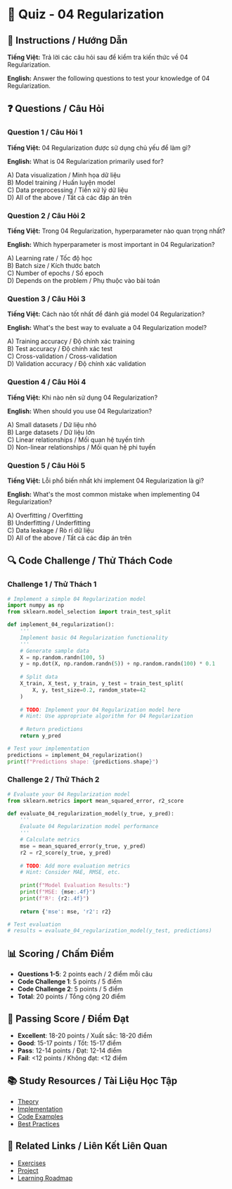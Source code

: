 # 🧠 Quiz - 04 Regularization

## 📝 Instructions / Hướng Dẫn

**Tiếng Việt:** Trả lời các câu hỏi sau để kiểm tra kiến thức về 04 Regularization.

**English:** Answer the following questions to test your knowledge of 04 Regularization.

## ❓ Questions / Câu Hỏi

### Question 1 / Câu Hỏi 1
**Tiếng Việt:** 04 Regularization được sử dụng chủ yếu để làm gì?

**English:** What is 04 Regularization primarily used for?

A) Data visualization / Minh họa dữ liệu  
B) Model training / Huấn luyện model  
C) Data preprocessing / Tiền xử lý dữ liệu  
D) All of the above / Tất cả các đáp án trên

### Question 2 / Câu Hỏi 2
**Tiếng Việt:** Trong 04 Regularization, hyperparameter nào quan trọng nhất?

**English:** Which hyperparameter is most important in 04 Regularization?

A) Learning rate / Tốc độ học  
B) Batch size / Kích thước batch  
C) Number of epochs / Số epoch  
D) Depends on the problem / Phụ thuộc vào bài toán

### Question 3 / Câu Hỏi 3
**Tiếng Việt:** Cách nào tốt nhất để đánh giá model 04 Regularization?

**English:** What's the best way to evaluate a 04 Regularization model?

A) Training accuracy / Độ chính xác training  
B) Test accuracy / Độ chính xác test  
C) Cross-validation / Cross-validation  
D) Validation accuracy / Độ chính xác validation

### Question 4 / Câu Hỏi 4
**Tiếng Việt:** Khi nào nên sử dụng 04 Regularization?

**English:** When should you use 04 Regularization?

A) Small datasets / Dữ liệu nhỏ  
B) Large datasets / Dữ liệu lớn  
C) Linear relationships / Mối quan hệ tuyến tính  
D) Non-linear relationships / Mối quan hệ phi tuyến

### Question 5 / Câu Hỏi 5
**Tiếng Việt:** Lỗi phổ biến nhất khi implement 04 Regularization là gì?

**English:** What's the most common mistake when implementing 04 Regularization?

A) Overfitting / Overfitting  
B) Underfitting / Underfitting  
C) Data leakage / Rò rỉ dữ liệu  
D) All of the above / Tất cả các đáp án trên

## 🔍 Code Challenge / Thử Thách Code

### Challenge 1 / Thử Thách 1
```python
# Implement a simple 04 Regularization model
import numpy as np
from sklearn.model_selection import train_test_split

def implement_04_regularization():
    '''
    Implement basic 04 Regularization functionality
    '''
    # Generate sample data
    X = np.random.randn(100, 5)
    y = np.dot(X, np.random.randn(5)) + np.random.randn(100) * 0.1
    
    # Split data
    X_train, X_test, y_train, y_test = train_test_split(
        X, y, test_size=0.2, random_state=42
    )
    
    # TODO: Implement your 04 Regularization model here
    # Hint: Use appropriate algorithm for 04 Regularization
    
    # Return predictions
    return y_pred

# Test your implementation
predictions = implement_04_regularization()
print(f"Predictions shape: {predictions.shape}")
```

### Challenge 2 / Thử Thách 2
```python
# Evaluate your 04 Regularization model
from sklearn.metrics import mean_squared_error, r2_score

def evaluate_04_regularization_model(y_true, y_pred):
    '''
    Evaluate 04 Regularization model performance
    '''
    # Calculate metrics
    mse = mean_squared_error(y_true, y_pred)
    r2 = r2_score(y_true, y_pred)
    
    # TODO: Add more evaluation metrics
    # Hint: Consider MAE, RMSE, etc.
    
    print(f"Model Evaluation Results:")
    print(f"MSE: {mse:.4f}")
    print(f"R²: {r2:.4f}")
    
    return {'mse': mse, 'r2': r2}

# Test evaluation
# results = evaluate_04_regularization_model(y_test, predictions)
```

## 📊 Scoring / Chấm Điểm

- **Questions 1-5**: 2 points each / 2 điểm mỗi câu
- **Code Challenge 1**: 5 points / 5 điểm
- **Code Challenge 2**: 5 points / 5 điểm
- **Total**: 20 points / Tổng cộng 20 điểm

## 🎯 Passing Score / Điểm Đạt

- **Excellent**: 18-20 points / Xuất sắc: 18-20 điểm
- **Good**: 15-17 points / Tốt: 15-17 điểm  
- **Pass**: 12-14 points / Đạt: 12-14 điểm
- **Fail**: <12 points / Không đạt: <12 điểm

## 📚 Study Resources / Tài Liệu Học Tập

- [Theory](./THEORY_04_regularization.md)
- [Implementation](./IMPLEMENTATION_04_regularization.md)
- [Code Examples](./CODE_EXAMPLES_04_regularization.md)
- [Best Practices](./BEST_PRACTICES_04_regularization.md)

## 🔗 Related Links / Liên Kết Liên Quan

- [Exercises](./EXERCISES_04_regularization.md)
- [Project](./PROJECT_04_regularization.md)
- [Learning Roadmap](./LEARNING_ROADMAP_04_regularization.md)

